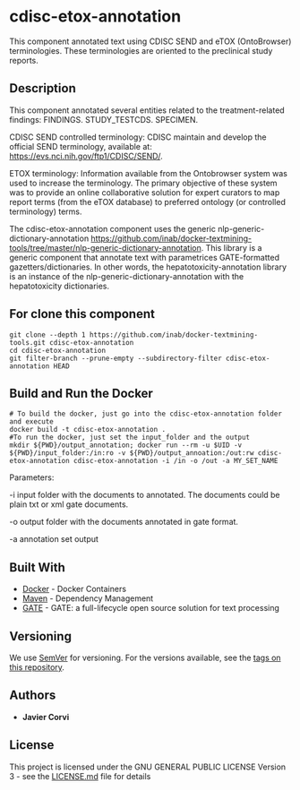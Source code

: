 # cdisc-etox-annotation

This component annotated text using CDISC SEND and eTOX (OntoBrowser) terminologies. These terminologies are oriented to the preclinical study reports.  

## Description 

This component annotated several entities related to the treatment-related findings:
FINDINGS.
STUDY_TESTCDS.
SPECIMEN.

CDISC SEND controlled terminology:  CDISC maintain and develop the official SEND terminology, available at: https://evs.nci.nih.gov/ftp1/CDISC/SEND/.

ETOX terminology:  Information available from the Ontobrowser system was used to increase the terminology. The primary objective of these system was to provide an online collaborative solution for expert curators to map report terms (from the eTOX database) to preferred ontology (or controlled terminology) terms.

The cdisc-etox-annotation component uses the generic nlp-generic-dictionary-annotation https://github.com/inab/docker-textmining-tools/tree/master/nlp-generic-dictionary-annotation. This library is a generic component that annotate text with parametrices GATE-formatted gazetters/dictionaries. In other words, the hepatotoxicity-annotation library is an instance of the nlp-generic-dictionary-annotation with the hepatotoxicity dictionaries.


## For clone this component

	git clone --depth 1 https://github.com/inab/docker-textmining-tools.git cdisc-etox-annotation
	cd cdisc-etox-annotation
	git filter-branch --prune-empty --subdirectory-filter cdisc-etox-annotation HEAD

## Build and Run the Docker 

	# To build the docker, just go into the cdisc-etox-annotation folder and execute
	docker build -t cdisc-etox-annotation .
	#To run the docker, just set the input_folder and the output
	mkdir ${PWD}/output_annotation; docker run --rm -u $UID -v ${PWD}/input_folder:/in:ro -v ${PWD}/output_annoation:/out:rw cdisc-etox-annotation cdisc-etox-annotation -i /in -o /out -a MY_SET_NAME	
Parameters:
<p>
-i input folder with the documents to annotated. The documents could be plain txt or xml gate documents.
</p>
<p>
-o output folder with the documents annotated in gate format.
</p>
<p>
-a annotation set output
</p>

## Built With

* [Docker](https://www.docker.com/) - Docker Containers
* [Maven](https://maven.apache.org/) - Dependency Management
* [GATE](https://gate.ac.uk/overview.html) - GATE: a full-lifecycle open source solution for text processing

## Versioning

We use [SemVer](http://semver.org/) for versioning. For the versions available, see the [tags on this repository](https://github.com/inab/docker-textmining-tools/edit/master/nlp-standard-preprocessing/tags). 

## Authors

* **Javier Corvi** 


## License

This project is licensed under the GNU GENERAL PUBLIC LICENSE Version 3 - see the [LICENSE.md](LICENSE.md) file for details
	
		
